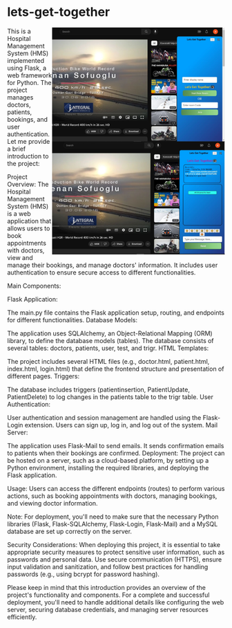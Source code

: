 # lets-get-together
<img align="right" alt="Coding" width="400" src="image/AS.jpg">
<img align="right" alt="Coding" width="400" src="image/AS1.jpg">
This is a Hospital Management System (HMS) implemented using Flask, a web framework for Python. The project manages doctors, patients, bookings, and user authentication. Let me provide a brief introduction to the project:

Project Overview:
The Hospital Management System (HMS) is a web application that allows users to book appointments with doctors, view and manage their bookings, and manage doctors' information. It includes user authentication to ensure secure access to different functionalities.

Main Components:

Flask Application:

The main.py file contains the Flask application setup, routing, and endpoints for different functionalities.
Database Models:

The application uses SQLAlchemy, an Object-Relational Mapping (ORM) library, to define the database models (tables).
The database consists of several tables: doctors, patients, user, test, and trigr.
HTML Templates:

The project includes several HTML files (e.g., doctor.html, patient.html, index.html, login.html) that define the frontend structure and presentation of different pages.
Triggers:

The database includes triggers (patientinsertion, PatientUpdate, PatientDelete) to log changes in the patients table to the trigr table.
User Authentication:

User authentication and session management are handled using the Flask-Login extension.
Users can sign up, log in, and log out of the system.
Mail Server:

The application uses Flask-Mail to send emails.
It sends confirmation emails to patients when their bookings are confirmed.
Deployment:
The project can be hosted on a server, such as a cloud-based platform, by setting up a Python environment, installing the required libraries, and deploying the Flask application.

Usage:
Users can access the different endpoints (routes) to perform various actions, such as booking appointments with doctors, managing bookings, and viewing doctor information.

Note: For deployment, you'll need to make sure that the necessary Python libraries (Flask, Flask-SQLAlchemy, Flask-Login, Flask-Mail) and a MySQL database are set up correctly on the server.

Security Considerations:
When deploying this project, it is essential to take appropriate security measures to protect sensitive user information, such as passwords and personal data. Use secure communication (HTTPS), ensure input validation and sanitization, and follow best practices for handling passwords (e.g., using bcrypt for password hashing).

Please keep in mind that this introduction provides an overview of the project's functionality and components. For a complete and successful deployment, you'll need to handle additional details like configuring the web server, securing database credentials, and managing server resources efficiently.
